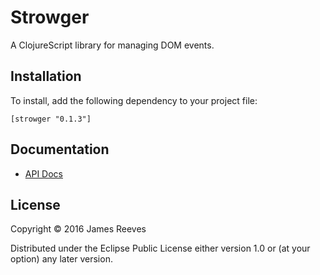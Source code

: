 # Strowger

A ClojureScript library for managing DOM events.

## Installation

To install, add the following dependency to your project file:

    [strowger "0.1.3"]

## Documentation

* [API Docs](https://weavejester.github.io/strowger/strowger.event.html)

## License

Copyright © 2016 James Reeves

Distributed under the Eclipse Public License either version 1.0 or (at
your option) any later version.
